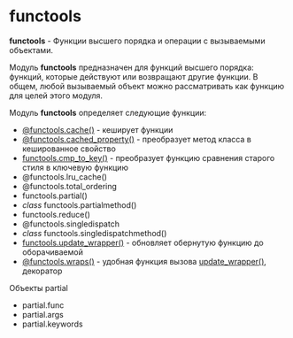 # functools

**functools** - Функции высшего порядка и операции с вызываемыми объектами.

Модуль **functools** предназначен для функций высшего порядка: функций, которые действуют или возвращают другие функции. В общем, любой вызываемый объект можно рассматривать как функцию для целей этого модуля.

Модуль **functools** определяет следующие функции:

*  [@functools.cache\(\)](functools.cache.md) - кеширует функции
*  [@functools.cached\_property\(\)](functools.cached_property.md) - преобразует метод класса в кешированное свойство
*  [functools.cmp\_to\_key\(\)](functools.cmp_to_key.md) - преобразует функцию сравнения старого стиля в ключевую функцию
*  @functools.lru\_cache\(\)
*  @functools.total\_ordering
*  functools.partial\(\)
*  _class_ functools.partialmethod\(\)
*  functools.reduce\(\)
*  @functools.singledispatch
*  _class_ functools.singledispatchmethod\(\)
*  [functools.update\_wrapper\(\)](functools.update_wrapper.md) - обновляет обернутую функцию до оборачиваемой
*  [@functools.wraps\(\)](functools.wraps.md) - удобная функция вызова [update\_wrapper\(\)](functools.update_wrapper.md), декоратор

Объекты partial

* partial.func
* partial.args
* partial.keywords

